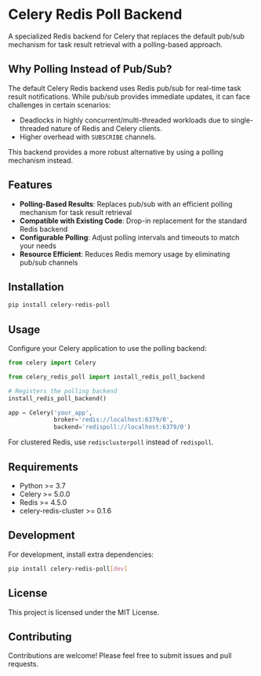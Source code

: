 # Celery Redis Poll Backend

A specialized Redis backend for Celery that replaces the default pub/sub mechanism for task result retrieval with a polling-based approach.

## Why Polling Instead of Pub/Sub?

The default Celery Redis backend uses Redis pub/sub for real-time task result notifications. While pub/sub provides immediate updates, it can face challenges in certain scenarios:

- Deadlocks in highly concurrent/multi-threaded workloads due to single-threaded nature of Redis and Celery clients.
- Higher overhead with `SUBSCRIBE` channels.

This backend provides a more robust alternative by using a polling mechanism instead.

## Features

- **Polling-Based Results**: Replaces pub/sub with an efficient polling mechanism for task result retrieval
- **Compatible with Existing Code**: Drop-in replacement for the standard Redis backend
- **Configurable Polling**: Adjust polling intervals and timeouts to match your needs
- **Resource Efficient**: Reduces Redis memory usage by eliminating pub/sub channels

## Installation

```bash
pip install celery-redis-poll
```

## Usage

Configure your Celery application to use the polling backend:

```python
from celery import Celery

from celery_redis_poll import install_redis_poll_backend

# Registers the polling backend
install_redis_poll_backend()

app = Celery('your_app',
             broker='redis://localhost:6379/0',
             backend='redispoll://localhost:6379/0')
```

For clustered Redis, use `redisclusterpoll` instead of `redispoll`.

## Requirements

- Python >= 3.7
- Celery >= 5.0.0
- Redis >= 4.5.0
- celery-redis-cluster >= 0.1.6

## Development

For development, install extra dependencies:

```bash
pip install celery-redis-poll[dev]
```

## License

This project is licensed under the MIT License.

## Contributing

Contributions are welcome! Please feel free to submit issues and pull requests.